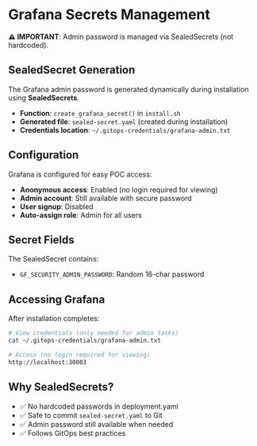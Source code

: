 # Grafana Secrets Management

**⚠️ IMPORTANT**: Admin password is managed via SealedSecrets (not hardcoded).

## SealedSecret Generation

The Grafana admin password is generated dynamically during installation using **SealedSecrets**.

- **Function**: `create_grafana_secret()` in `install.sh`
- **Generated file**: `sealed-secret.yaml` (created during installation)
- **Credentials location**: `~/.gitops-credentials/grafana-admin.txt`

## Configuration

Grafana is configured for easy POC access:
- **Anonymous access**: Enabled (no login required for viewing)
- **Admin account**: Still available with secure password
- **User signup**: Disabled
- **Auto-assign role**: Admin for all users

## Secret Fields

The SealedSecret contains:
- `GF_SECURITY_ADMIN_PASSWORD`: Random 16-char password

## Accessing Grafana

After installation completes:
```bash
# View credentials (only needed for admin tasks)
cat ~/.gitops-credentials/grafana-admin.txt

# Access (no login required for viewing)
http://localhost:30003
```

## Why SealedSecrets?

- ✅ No hardcoded passwords in deployment.yaml
- ✅ Safe to commit `sealed-secret.yaml` to Git
- ✅ Admin password still available when needed
- ✅ Follows GitOps best practices
